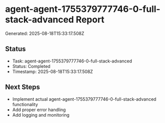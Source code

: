 # agent-agent-1755379777746-0-full-stack-advanced Report

Generated: 2025-08-18T15:33:17.508Z

## Status
- Task: agent-agent-1755379777746-0-full-stack-advanced
- Status: Completed
- Timestamp: 2025-08-18T15:33:17.508Z

## Next Steps
- Implement actual agent-agent-1755379777746-0-full-stack-advanced functionality
- Add proper error handling
- Add logging and monitoring
